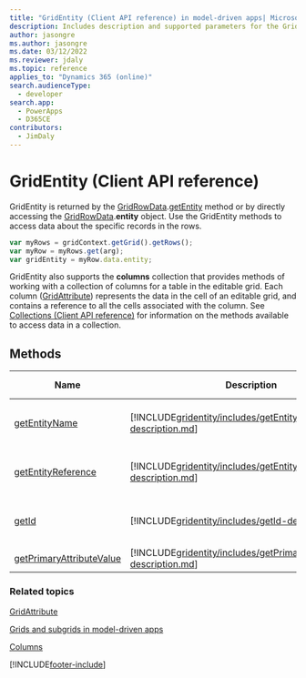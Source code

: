 ```yaml
---
title: "GridEntity (Client API reference) in model-driven apps| MicrosoftDocs"
description: Includes description and supported parameters for the GridEntity method.
author: jasongre
ms.author: jasongre
ms.date: 03/12/2022
ms.reviewer: jdaly
ms.topic: reference
applies_to: "Dynamics 365 (online)"
search.audienceType: 
  - developer
search.app: 
  - PowerApps
  - D365CE
contributors:
  - JimDaly
---
```

# GridEntity (Client API reference)



GridEntity is returned by the [GridRowData](gridrowdata.md).[getEntity](gridrowdata/getEntity.md) method or by directly accessing the [GridRowData](gridrowdata.md).**entity** object. Use the GridEntity methods to access data about the specific records in the rows.

```JavaScript
var myRows = gridContext.getGrid().getRows();
var myRow = myRows.get(arg);
var gridEntity = myRow.data.entity;
```

GridEntity also supports the **columns** collection that provides methods of working with a collection of columns for a table in the editable grid. Each column ([GridAttribute](gridattribute.md)) represents the data in the cell of an editable grid, and contains a reference to all the cells associated with the column. See [Collections (Client API reference)](../collections.md) for information on the methods available to access data in a collection.

## Methods

|Name|Description|Available for|
|--|--|--|
|[getEntityName](gridentity/getEntityName.md)|[!INCLUDE[gridentity/includes/getEntityName-description.md](gridentity/includes/getEntityName-description.md)]|Read-only and editable grids|
|[getEntityReference](gridentity/getEntityReference.md)|[!INCLUDE[gridentity/includes/getEntityReference-description.md](gridentity/includes/getEntityReference-description.md)]|Read-only and editable grids|
|[getId](gridentity/getId.md)|[!INCLUDE[gridentity/includes/getId-description.md](gridentity/includes/getId-description.md)]|Read-only and editable grids|
|[getPrimaryAttributeValue](gridentity/getPrimaryAttributeValue.md)|[!INCLUDE[gridentity/includes/getPrimaryAttributeValue-description.md](gridentity/includes/getPrimaryAttributeValue-description.md)]|Read-only grid|

### Related topics

[GridAttribute](gridattribute.md)

[Grids and subgrids in model-driven apps](../grids.md)

[Columns](../attributes.md)




[!INCLUDE[footer-include](../../../../../includes/footer-banner.md)]
